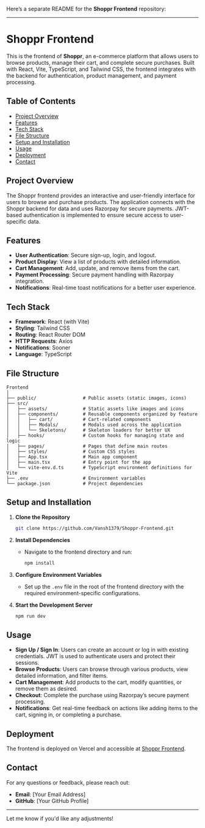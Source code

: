 Here’s a separate README for the **Shoppr Frontend** repository:

---

# Shoppr Frontend

This is the frontend of **Shoppr**, an e-commerce platform that allows users to browse products, manage their cart, and complete secure purchases. Built with React, Vite, TypeScript, and Tailwind CSS, the frontend integrates with the backend for authentication, product management, and payment processing.

## Table of Contents

- [Project Overview](#project-overview)
- [Features](#features)
- [Tech Stack](#tech-stack)
- [File Structure](#file-structure)
- [Setup and Installation](#setup-and-installation)
- [Usage](#usage)
- [Deployment](#deployment)
- [Contact](#contact)

## Project Overview

The Shoppr frontend provides an interactive and user-friendly interface for users to browse and purchase products. The application connects with the Shoppr backend for data and uses Razorpay for secure payments. JWT-based authentication is implemented to ensure secure access to user-specific data.

## Features

- **User Authentication**: Secure sign-up, login, and logout.
- **Product Display**: View a list of products with detailed information.
- **Cart Management**: Add, update, and remove items from the cart.
- **Payment Processing**: Secure payment handling with Razorpay integration.
- **Notifications**: Real-time toast notifications for a better user experience.

## Tech Stack

- **Framework**: React (with Vite)
- **Styling**: Tailwind CSS
- **Routing**: React Router DOM
- **HTTP Requests**: Axios
- **Notifications**: Sooner
- **Language**: TypeScript

## File Structure

```plaintext
Frontend
│
├── public/                 # Public assets (static images, icons)
├── src/
│   ├── assets/             # Static assets like images and icons
│   ├── components/         # Reusable components organized by feature
│   │   ├── cart/           # Cart-related components
│   │   ├── Modals/         # Modals used across the application
│   │   └── Skeletons/      # Skeleton loaders for better UX
│   ├── hooks/              # Custom hooks for managing state and logic
│   ├── pages/              # Pages that define main routes
│   ├── styles/             # Custom CSS styles
│   ├── App.tsx             # Main app component
│   ├── main.tsx            # Entry point for the app
│   └── vite-env.d.ts       # TypeScript environment definitions for Vite
├── .env                    # Environment variables
└── package.json            # Project dependencies
```

## Setup and Installation

1. **Clone the Repository**

   ```bash
   git clone https://github.com/Vansh1379/Shoppr-Frontend.git
   ```

2. **Install Dependencies**

   - Navigate to the frontend directory and run:

     ```bash
     npm install
     ```

3. **Configure Environment Variables**

   - Set up the `.env` file in the root of the frontend directory with the required environment-specific configurations.

4. **Start the Development Server**

   ```bash
   npm run dev
   ```

## Usage

- **Sign Up / Sign In**: Users can create an account or log in with existing credentials. JWT is used to authenticate users and protect their sessions.
- **Browse Products**: Users can browse through various products, view detailed information, and filter items.
- **Cart Management**: Add products to the cart, modify quantities, or remove them as desired.
- **Checkout**: Complete the purchase using Razorpay’s secure payment processing.
- **Notifications**: Get real-time feedback on actions like adding items to the cart, signing in, or completing a purchase.

## Deployment

The frontend is deployed on Vercel and accessible at [Shoppr Frontend](https://shoppr-beta.vercel.app).

## Contact

For any questions or feedback, please reach out:

- **Email**: [Your Email Address]
- **GitHub**: [Your GitHub Profile]

---

Let me know if you'd like any adjustments!
